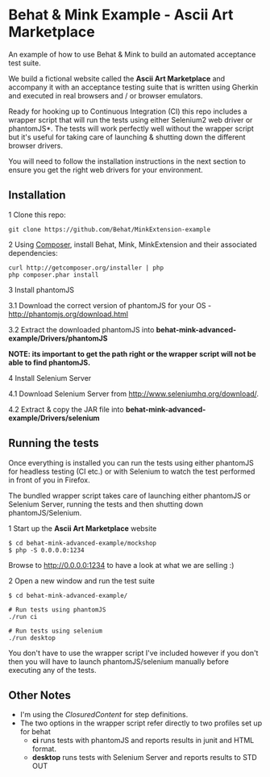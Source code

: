 # Behat & Mink Example - Ascii Art Marketplace

An example of how to use  Behat & Mink to build an automated acceptance test suite. 

We build a fictional website called the __Ascii Art Marketplace__ and accompany it with an acceptance testing suite that is written using Gherkin and executed in real browsers and / or browser emulators. 

Ready for hooking up to Continuous Integration (CI) this repo includes a wrapper script that will run the tests using either Selenium2 web driver or phantomJS*. The tests will work perfectly well without the wrapper script but it's useful for taking care of launching & shutting down the different browser drivers.

You will need to follow the installation instructions in the next section to ensure you get the right web drivers for your environment. 

## Installation


1 Clone this repo:


    git clone https://github.com/Behat/MinkExtension-example

2 Using [Composer](http://getcomposer.org/), install Behat, Mink, MinkExtension and their associated dependencies:


    curl http://getcomposer.org/installer | php
    php composer.phar install

3 Install phantomJS

  3.1 Download the correct version of phantomJS for your OS - http://phantomjs.org/download.html

  3.2 Extract the downloaded phantomJS into **behat-mink-advanced-example/Drivers/phantomJS**

**NOTE: its important to get the path right or the wrapper script will not be able to find phantomJS.**

4 Install Selenium Server


  4.1 Download Selenium Server from http://www.seleniumhq.org/download/. 

  4.2 Extract & copy the JAR file into **behat-mink-advanced-example/Drivers/selenium**


## Running the tests

Once everything is installed you can run the tests using either phantomJS for headless testing (CI etc.) or with Selenium to watch the test performed in front of you in Firefox.

The bundled wrapper script takes care of launching either phantomJS or Selenium Server, running the tests and then shutting down phantomJS/Selenium.


1 Start up the __Ascii Art Marketplace__ website

	$ cd behat-mink-advanced-example/mockshop
	$ php -S 0.0.0.0:1234

Browse to http://0.0.0.0:1234 to have a look at what we are selling :)

2 Open a new window and run the test suite

	$ cd behat-mink-advanced-example/
	
	# Run tests using phantomJS
	./run ci

	# Run tests using selenium
	./run desktop


You don't have to use the wrapper script I've included however if you don't then you will have to launch phantomJS/selenium manually before executing any of the tests.


## Other Notes

* I'm using the *ClosuredContent* for step definitions.
* The two options in the wrapper script refer directly to two profiles set up for behat
    * __ci__ runs tests with phantomJS and reports results in junit and HTML format.
    * __desktop__ runs tests with Selenium Server and reports results to STD OUT
 

